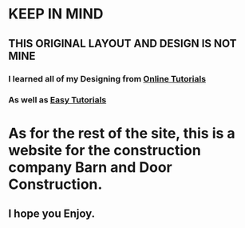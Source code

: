 # **KEEP IN MIND**
## **THIS ORIGINAL LAYOUT AND DESIGN IS NOT MINE**
### I learned all of my Designing from [Online Tutorials](https://www.youtube.com/@OnlineTutorialsYT)
### As well as [Easy Tutorials](https://www.youtube.com/@EasyTutorialsVideo)

# As for the rest of the site, this is a website for the construction company **Barn and Door Construction.**
## I hope you Enjoy.

